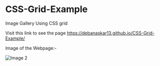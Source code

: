 # CSS-Grid-Example
Image Gallery Using CSS grid

Visit this link to see the page https://debanaskar13.github.io/CSS-Grid-Example/ 

Image of the Webpage:-

![Image 2](https://user-images.githubusercontent.com/56424991/89029251-a3108c00-d34b-11ea-858e-ae1c3d938a5a.png)
